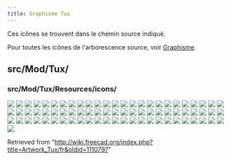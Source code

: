 ```yaml
---
title: Graphisme Tux
---
```

Ces icônes se trouvent dans le chemin source indiqué.

Pour toutes les icônes de l'arborescence source, voir [Graphisme](/Artwork/fr "Artwork/fr").

## src/Mod/Tux/

### src/Mod/Tux/Resources/icons/

![](/images/NavigationBlender_dark.svg)
![](/images/NavigationBlender_light.svg)
![](/images/NavigationBlender_Pan.svg)
![](/images/NavigationBlender_PanAlt.svg)
![](/images/NavigationBlender_Rotate.svg)
![](/images/NavigationBlender_Select.svg)
![](/images/NavigationBlender_Zoom.svg)
![](/images/NavigationCADAlt.svg)
![](/images/NavigationCAD_dark.svg)
![](/images/NavigationCAD_light.svg)
![](/images/NavigationCAD_Pan.svg)
![](/images/NavigationCAD_Rotate.svg)
![](/images/NavigationCAD_RotateAlt.svg)
![](/images/NavigationCAD_Select.svg)
![](/images/NavigationCAD_Zoom.svg)
![](/images/NavigationGesture_dark.svg)
![](/images/NavigationGesture_light.svg)
![](/images/NavigationGesture_Pan.svg)
![](/images/NavigationGesture_PanTouch.svg)
![](/images/NavigationGesture_PanTouchAlt.svg)
![](/images/NavigationGesture_Rotate.svg)
![](/images/NavigationGesture_RotateAlt.svg)
![](/images/NavigationGesture_RotateTouch.svg)
![](/images/NavigationGesture_Select.svg)
![](/images/NavigationGesture_SelectTouch.svg)
![](/images/NavigationGesture_Tilt.svg)
![](/images/NavigationGesture_TiltTouch.svg)
![](/images/NavigationGesture_Zoom.svg)
![](/images/NavigationGesture_ZoomTouch.svg)
![](/images/NavigationMayaGesture_dark.svg)
![](/images/NavigationMayaGesture_light.svg)
![](/images/NavigationMayaGesture_Pan.svg)
![](/images/NavigationMayaGesture_PanTouch.svg)
![](/images/NavigationMayaGesture_PanTouchAlt.svg)
![](/images/NavigationMayaGesture_Rotate.svg)
![](/images/NavigationMayaGesture_RotateTouch.svg)
![](/images/NavigationMayaGesture_Select.svg)
![](/images/NavigationMayaGesture_SelectTouch.svg)
![](/images/NavigationMayaGesture_Tilt.svg)
![](/images/NavigationMayaGesture_TiltTouch.svg)
![](/images/NavigationMayaGesture_Zoom.svg)
![](/images/NavigationMayaGesture_ZoomAlt.svg)
![](/images/NavigationMayaGesture_ZoomTouch.svg)
![](/images/NavigationOpenCascade_dark.svg)
![](/images/NavigationOpenCascade_light.svg)
![](/images/NavigationOpenCascade_Pan.svg)
![](/images/NavigationOpenCascade_PanAlt.svg)
![](/images/NavigationOpenCascade_Rotate.svg)
![](/images/NavigationOpenCascade_Select.svg)
![](/images/NavigationOpenCascade_Zoom.svg)
![](/images/NavigationOpenCascade_ZoomAlt.svg)
![](/images/NavigationOpenInventor_dark.svg)
![](/images/NavigationOpenInventor_light.svg)
![](/images/NavigationOpenInventor_Pan.svg)
![](/images/NavigationOpenInventor_Rotate.svg)
![](/images/NavigationOpenInventor_Select.svg)
![](/images/NavigationOpenInventor_Zoom.svg)
![](/images/NavigationOpenInventor_ZoomAlt.svg)
![](/images/NavigationRevit_dark.svg)
![](/images/NavigationRevit_light.svg)
![](/images/NavigationRevit_Pan.svg)
![](/images/NavigationRevit_Rotate.svg)
![](/images/NavigationTouchpad_dark.svg)
![](/images/NavigationTouchpad_light.svg)
![](/images/NavigationTouchpad_Pan.svg)
![](/images/NavigationTouchpad_PanTouch.svg)
![](/images/NavigationTouchpad_Rotate.svg)
![](/images/NavigationTouchpad_RotateAlt.svg)
![](/images/NavigationTouchpad_RotateTouch.svg)
![](/images/NavigationTouchpad_RotateTouchAlt.svg)
![](/images/NavigationTouchpad_Select.svg)
![](/images/NavigationTouchpad_SelectTouch.svg)
![](/images/NavigationTouchpad_Zoom.svg)
![](/images/NavigationTouchpad_ZoomAlt.svg)
![](/images/NavigationTouchpad_ZoomTouch.svg)
![](/images/NavigationUndefined.svg)

Retrieved from "<http://wiki.freecad.org/index.php?title=Artwork_Tux/fr&oldid=1110797>"